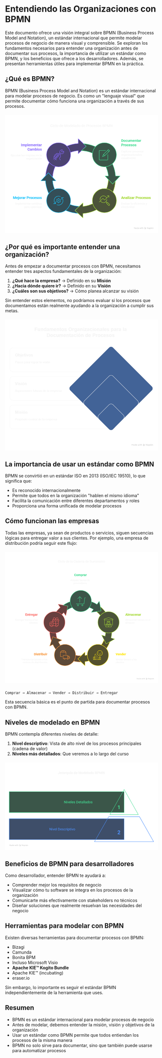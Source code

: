
# Entendiendo las Organizaciones con BPMN

Este documento ofrece una visión integral sobre BPMN (Business Process Model and Notation), un estándar internacional que permite modelar procesos de negocio de manera visual y comprensible. Se exploran los fundamentos necesarios para entender una organización antes de documentar sus procesos, la importancia de utilizar un estándar como BPMN, y los beneficios que ofrece a los desarrolladores. Además, se presentan herramientas útiles para implementar BPMN en la práctica.

## ¿Qué es BPMN?

BPMN (Business Process Model and Notation) es un estándar internacional para modelar procesos de negocio. Es como un "lenguaje visual" que permite documentar cómo funciona una organización a través de sus procesos.

<div style="text-align: center; margin: 20px 0;">
  <img src="../images/1-que-es-bpmn.png" alt="¿Qué es BPMN?" style="max-width: 100%; height: auto;">
</div>

## ¿Por qué es importante entender una organización?

Antes de empezar a documentar procesos con BPMN, necesitamos entender tres aspectos fundamentales de la organización:

1. **¿Qué hace la empresa?** → Definido en su **Misión**
2. **¿Hacia dónde quiere ir?** → Definido en su **Visión**
3. **¿Cuáles son sus objetivos?** → Cómo planea alcanzar su visión

Sin entender estos elementos, no podríamos evaluar si los procesos que documentamos están realmente ayudando a la organización a cumplir sus metas.

<div style="text-align: center; margin: 20px 0;">
  <img src="../images/1-porque-es-importante-entender-una-organizacion.png" alt="¿Por qué es importante entender una organización?" style="max-width: 100%; height: auto;">
</div>

## La importancia de usar un estándar como BPMN

BPMN se convirtió en un estándar ISO en 2013 (ISO/IEC 19510), lo que significa que:

- Es reconocido internacionalmente
- Permite que todos en la organización "hablen el mismo idioma"
- Facilita la comunicación entre diferentes departamentos y roles
- Proporciona una forma unificada de modelar procesos

## Cómo funcionan las empresas

Todas las empresas, ya sean de productos o servicios, siguen secuencias lógicas para entregar valor a sus clientes. Por ejemplo, una empresa de distribución podría seguir este flujo:

<div style="text-align: center; margin: 20px 0;">
  <img src="../images/1-comprar-almacenar-vender-distribuir-entregar.png" alt="Flujo de procesos: Comprar → Almacenar → Vender → Distribuir → Entregar" style="max-width: 100%; height: auto;">
</div>

```
Comprar → Almacenar → Vender → Distribuir → Entregar
```

Esta secuencia básica es el punto de partida para documentar procesos con BPMN.

## Niveles de modelado en BPMN

BPMN contempla diferentes niveles de detalle:

1. **Nivel descriptivo**: Vista de alto nivel de los procesos principales (cadena de valor)
2. **Niveles más detallados**: Que veremos a lo largo del curso

<div style="text-align: center; margin: 20px 0;">
  <img src="../images/1-niveles-modelado-bpmn.png" alt="Niveles de modelado en BPMN" style="max-width: 100%; height: auto;">
</div>

## Beneficios de BPMN para desarrolladores

Como desarrollador, entender BPMN te ayudará a:

- Comprender mejor los requisitos de negocio
- Visualizar cómo tu software se integra en los procesos de la organización
- Comunicarte más efectivamente con stakeholders no técnicos
- Diseñar soluciones que realmente resuelvan las necesidades del negocio

## Herramientas para modelar con BPMN

Existen diversas herramientas para documentar procesos con BPMN:
- Bizagi
- Camunda
- Bonita BPM
- Incluso Microsoft Visio
- **Apache KIE™ Kogito Bundle**
- Apache KIE™ (incubating)
- eraser.io

Sin embargo, lo importante es seguir el estándar BPMN independientemente de la herramienta que uses.

## Resumen

- BPMN es un estándar internacional para modelar procesos de negocio
- Antes de modelar, debemos entender la misión, visión y objetivos de la organización
- Usar un estándar como BPMN permite que todos entiendan los procesos de la misma manera
- BPMN no solo sirve para documentar, sino que también puede usarse para automatizar procesos

